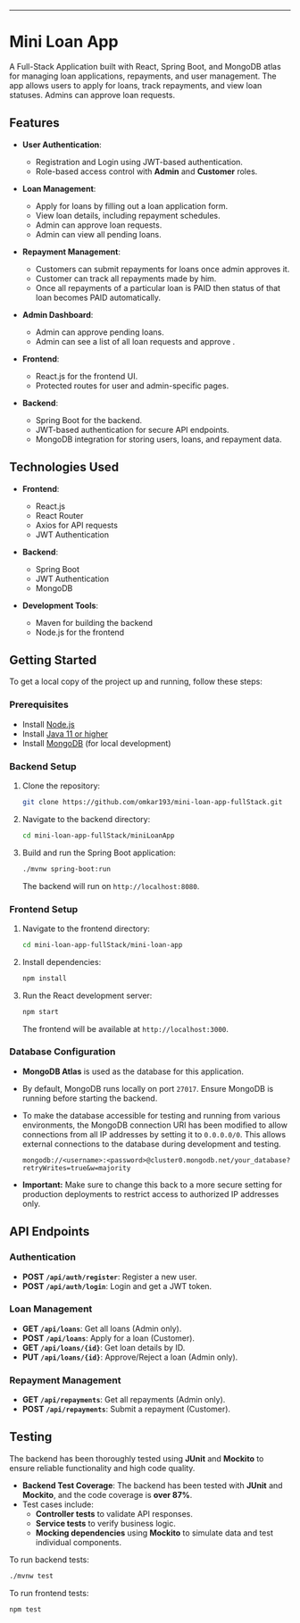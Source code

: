 ---

# Mini Loan App

A Full-Stack Application built with React, Spring Boot, and MongoDB atlas for managing loan applications, repayments, and user management. The app allows users to apply for loans, track repayments, and view loan statuses. Admins can approve loan requests.

## Features

- **User Authentication**:
  - Registration and Login using JWT-based authentication.
  - Role-based access control with **Admin** and **Customer** roles.
  
- **Loan Management**:
  - Apply for loans by filling out a loan application form.
  - View loan details, including repayment schedules.
  - Admin can approve loan requests.
  - Admin can view all pending loans.
  
- **Repayment Management**:
  - Customers can submit repayments for loans once admin approves it.
  - Customer can track all repayments made by him.
  - Once all repayments of a particular loan is PAID then status of that loan becomes PAID automatically.
  
- **Admin Dashboard**:
  - Admin can approve pending loans.
  - Admin can see a list of all loan requests and approve .
  
- **Frontend**:
  - React.js for the frontend UI.
  - Protected routes for user and admin-specific pages.

- **Backend**:
  - Spring Boot for the backend.
  - JWT-based authentication for secure API endpoints.
  - MongoDB integration for storing users, loans, and repayment data.

## Technologies Used

- **Frontend**:
  - React.js
  - React Router
  - Axios for API requests
  - JWT Authentication
  
- **Backend**:
  - Spring Boot
  - JWT Authentication
  - MongoDB
  
- **Development Tools**:
  - Maven for building the backend
  - Node.js for the frontend
  
## Getting Started

To get a local copy of the project up and running, follow these steps:

### Prerequisites

- Install [Node.js](https://nodejs.org/)
- Install [Java 11 or higher](https://adoptopenjdk.net/)
- Install [MongoDB](https://www.mongodb.com/try/download/community) (for local development)
  
### Backend Setup

1. Clone the repository:
   ```bash
   git clone https://github.com/omkar193/mini-loan-app-fullStack.git
   ```
   
2. Navigate to the backend directory:
   ```bash
   cd mini-loan-app-fullStack/miniLoanApp
   ```
   
3. Build and run the Spring Boot application:
   ```bash
   ./mvnw spring-boot:run
   ```

   The backend will run on `http://localhost:8080`.

### Frontend Setup

1. Navigate to the frontend directory:
   ```bash
   cd mini-loan-app-fullStack/mini-loan-app
   ```
   
2. Install dependencies:
   ```bash
   npm install
   ```

3. Run the React development server:
   ```bash
   npm start
   ```

   The frontend will be available at `http://localhost:3000`.

### Database Configuration

- **MongoDB Atlas** is used as the database for this application.
- By default, MongoDB runs locally on port `27017`. Ensure MongoDB is running before starting the backend.
- To make the database accessible for testing and running from various environments, the MongoDB connection URI has been modified to allow connections from all IP addresses by setting it to `0.0.0.0/0`. This allows external connections to the database during development and testing.

    ```plaintext
    mongodb://<username>:<password>@cluster0.mongodb.net/your_database?retryWrites=true&w=majority
    ```

- **Important:** Make sure to change this back to a more secure setting for production deployments to restrict access to authorized IP addresses only.


## API Endpoints

### Authentication

- **POST `/api/auth/register`**: Register a new user.
- **POST `/api/auth/login`**: Login and get a JWT token.

### Loan Management

- **GET `/api/loans`**: Get all loans (Admin only).
- **POST `/api/loans`**: Apply for a loan (Customer).
- **GET `/api/loans/{id}`**: Get loan details by ID.
- **PUT `/api/loans/{id}`**: Approve/Reject a loan (Admin only).

### Repayment Management

- **GET `/api/repayments`**: Get all repayments (Admin only).
- **POST `/api/repayments`**: Submit a repayment (Customer).

## Testing

The backend has been thoroughly tested using **JUnit** and **Mockito** to ensure reliable functionality and high code quality.

- **Backend Test Coverage**: The backend has been tested with **JUnit** and **Mockito**, and the code coverage is **over 87%**.
- Test cases include:
  - **Controller tests** to validate API responses.
  - **Service tests** to verify business logic.
  - **Mocking dependencies** using **Mockito** to simulate data and test individual components.

To run backend tests:

```bash
./mvnw test
```

To run frontend tests:

```bash
npm test
```
